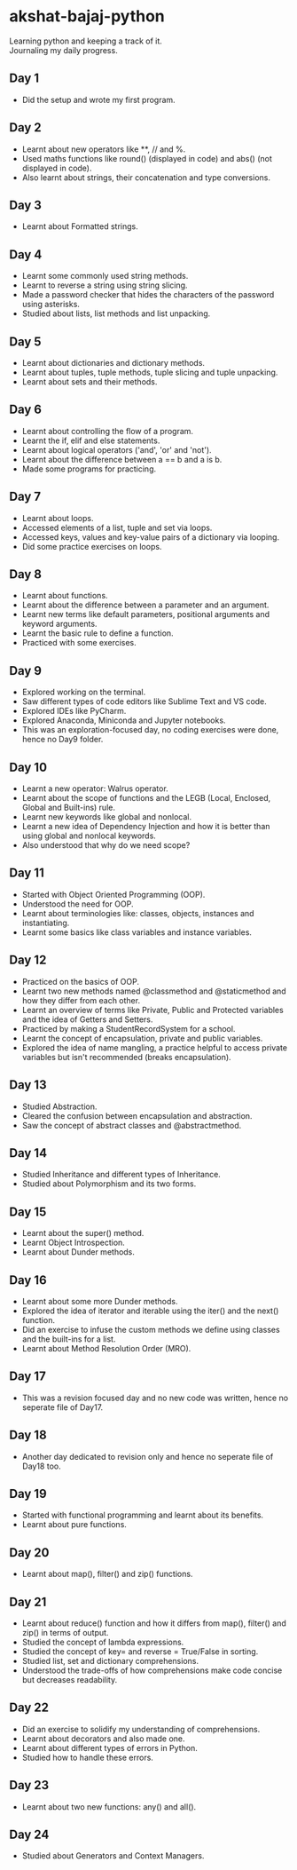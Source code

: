# akshat-bajaj-python

Learning python and keeping a track of it.
<br>
Journaling my daily progress.

## Day 1

- Did the setup and wrote my first program.

## Day 2

- Learnt about new operators like \*\*, // and %.
- Used maths functions like round() (displayed in code) and abs() (not displayed in code).
- Also learnt about strings, their concatenation and type conversions.

## Day 3

- Learnt about Formatted strings.

## Day 4

- Learnt some commonly used string methods.
- Learnt to reverse a string using string slicing.
- Made a password checker that hides the characters of the password using asterisks.
- Studied about lists, list methods and list unpacking.

## Day 5

- Learnt about dictionaries and dictionary methods.
- Learnt about tuples, tuple methods, tuple slicing and tuple unpacking.
- Learnt about sets and their methods.

## Day 6

- Learnt about controlling the flow of a program.
- Learnt the if, elif and else statements.
- Learnt about logical operators ('and', 'or' and 'not').
- Learnt about the difference between a == b and a is b.
- Made some programs for practicing.

## Day 7

- Learnt about loops.
- Accessed elements of a list, tuple and set via loops.
- Accessed keys, values and key-value pairs of a dictionary via looping.
- Did some practice exercises on loops.

## Day 8

- Learnt about functions.
- Learnt about the difference between a parameter and an argument.
- Learnt new terms like default parameters, positional arguments and keyword arguments.
- Learnt the basic rule to define a function.
- Practiced with some exercises.

## Day 9

- Explored working on the terminal.
- Saw different types of code editors like Sublime Text and VS code.
- Explored IDEs like PyCharm.
- Explored Anaconda, Miniconda and Jupyter notebooks.
- This was an exploration-focused day, no coding exercises were done, hence no Day9 folder.

## Day 10

- Learnt a new operator: Walrus operator.
- Learnt about the scope of functions and the LEGB (Local, Enclosed, Global and Built-ins) rule.
- Learnt new keywords like global and nonlocal.
- Learnt a new idea of Dependency Injection and how it is better than using global and nonlocal keywords.
- Also understood that why do we need scope?

## Day 11

- Started with Object Oriented Programming (OOP).
- Understood the need for OOP.
- Learnt about terminologies like: classes, objects, instances and instantiating.
- Learnt some basics like class variables and instance variables.

## Day 12

- Practiced on the basics of OOP.
- Learnt two new methods named @classmethod and @staticmethod and how they differ from each other.
- Learnt an overview of terms like Private, Public and Protected variables and the idea of Getters and Setters.
- Practiced by making a StudentRecordSystem for a school.
- Learnt the concept of encapsulation, private and public variables.
- Explored the idea of name mangling, a practice helpful to access private variables but isn't recommended (breaks encapsulation).

## Day 13

- Studied Abstraction.
- Cleared the confusion between encapsulation and abstraction.
- Saw the concept of abstract classes and @abstractmethod.

## Day 14

- Studied Inheritance and different types of Inheritance.
- Studied about Polymorphism and its two forms.

## Day 15

- Learnt about the super() method.
- Learnt Object Introspection.
- Learnt about Dunder methods.

## Day 16

- Learnt about some more Dunder methods.
- Explored the idea of iterator and iterable using the iter() and the next() function.
- Did an exercise to infuse the custom methods we define using classes and the
  built-ins for a list.
- Learnt about Method Resolution Order (MRO).

## Day 17

- This was a revision focused day and no new code was written, hence no seperate file of Day17.

## Day 18

- Another day dedicated to revision only and hence no seperate file of Day18 too.

## Day 19

- Started with functional programming and learnt about its benefits.
- Learnt about pure functions.

## Day 20

- Learnt about map(), filter() and zip() functions.

## Day 21

- Learnt about reduce() function and how it differs from map(), filter() and
  zip() in terms of output.
- Studied the concept of lambda expressions.
- Studied the concept of key= and reverse = True/False in sorting.
- Studied list, set and dictionary comprehensions.
- Understood the trade-offs of how comprehensions make code concise but decreases readability.

## Day 22

- Did an exercise to solidify my understanding of comprehensions.
- Learnt about decorators and also made one.
- Learnt about different types of errors in Python.
- Studied how to handle these errors.

## Day 23

- Learnt about two new functions: any() and all().

## Day 24

- Studied about Generators and Context Managers.
